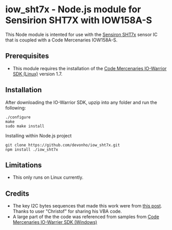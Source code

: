 # iow_sht7x - Node.js module for Sensirion SHT7X with IOW158A-S 

This Node module is intented for use with the [Sensiron SHT7x](https://www.farnell.com/datasheets/1563784.pdf) sensor IC that is coupled with a Code Mercenaries IOW158A-S.

## Prerequisites
* This module requires the installation of the [Code Mercenaries IO-Warrior SDK (Linux)](https://www.codemercs.com/downloads/iowarrior/IO-Warrior_SDK_linux.zip) version 1.7.

## Installation

After downloading the IO-Warrior SDK, upzip into any folder and run the following:

```
./configure
make
sudo make install
```
Installing within Node.js project

```
git clone https://github.com/devonho/iow_sht7x.git
npm install ./iow_sht7x
```


## Limitations
* This only runs on Linux currently.

## Credits

* The key I2C bytes sequences that made this work were from [this post](https://forum.codemercs.com/viewtopic.php?t=1694). Thanks to user "Christof" for sharing his VBA code.
* A large part of the the code was referenced from samples from [Code Mercenaries IO-Warrier SDK (Windows)](https://www.codemercs.com/downloads/iowarrior/IO-Warrior_SDK_win.zip)


